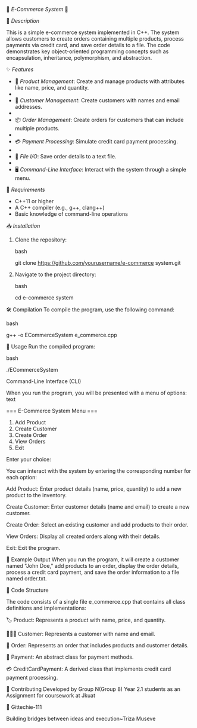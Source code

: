 🌟 *E-Commerce System* 🌟

🎯 *Description*  

This is a simple e-commerce system implemented in C++. The system allows customers to create orders containing multiple products, process payments via credit card, and save order details to a file. The code demonstrates key object-oriented programming concepts such as encapsulation, inheritance, polymorphism, and abstraction.

✨ *Features*  

- 🛒 *Product Management*: Create and manage products with attributes like name, price, and quantity.
- 
- 👤 *Customer Management*: Create customers with names and email addresses.
- 
- 📦 *Order Management*: Create orders for customers that can include multiple products.
- 
- 💳 *Payment Processing*: Simulate credit card payment processing.
- 
- 💾 *File I/O*: Save order details to a text file.
- 
- 🖥 *Command-Line Interface*: Interact with the system through a simple menu.
  

🔧 *Requirements*  
- C++11 or higher
- A C++ compiler (e.g., g++, clang++)
- Basic knowledge of command-line operations


📥 *Installation*  
1. Clone the repository:
 
   bash
   
   git clone https://github.com/yourusername/e-commerce system.git
   
3. Navigate to the project directory:
   
   bash
   
   cd e-commerce system
   
🛠 Compilation
To compile the program, use the following command:

bash

g++ -o ECommerceSystem e_commerce.cpp

🚀 Usage
Run the compiled program:

bash

./ECommerceSystem

Command-Line Interface (CLI)

When you run the program, you will be presented with a menu of options:
text

=== E-Commerce System Menu ===
1. Add Product
2. Create Customer
3. Create Order
4. View Orders
5. Exit

Enter your choice:

You can interact with the system by entering the corresponding number for each option:

Add Product: Enter product details (name, price, quantity) to add a new product to the inventory. 

Create Customer: Enter customer details (name and email) to create a new customer.

Create Order: Select an existing customer and add products to their order.

View Orders: Display all created orders along with their details.

Exit: Exit the program.

💬 Example Output
When you run the program, it will create a customer named "John Doe," add products to an order, display the order details, process a credit card payment, and save the order information to a file named order.txt.

📂 Code Structure

The code consists of a single file e_commerce.cpp that contains all class definitions and implementations:

🏷 Product: Represents a product with name, price, and quantity.

🧑‍🤝‍🧑 Customer: Represents a customer with name and email.

📃 Order: Represents an order that includes products and customer details.

🏦 Payment: An abstract class for payment methods.

💳 CreditCardPayment: A derived class that implements credit card payment processing.

🤝 Contributing
   Developed by Group N(Group 8) Year 2.1 students as an Assignment for coursework at Jkuat

👤 Gittechie-111

Building bridges between ideas and execution~Triza Museve



